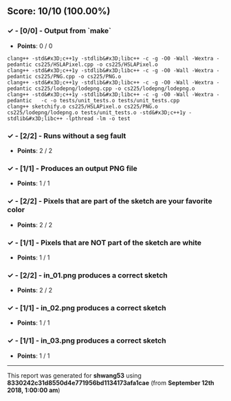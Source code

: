 


## Score: 10/10 (100.00%)


### ✓ - [0/0] - Output from &#x60;make&#x60;

- **Points**: 0 / 0


```clang++ -std&#x3D;c++1y -stdlib&#x3D;libc++ -c -g -O0 -Wall -Wextra -pedantic sketchify.cpp -o sketchify.o
clang++ -std&#x3D;c++1y -stdlib&#x3D;libc++ -c -g -O0 -Wall -Wextra -pedantic cs225/HSLAPixel.cpp -o cs225/HSLAPixel.o
clang++ -std&#x3D;c++1y -stdlib&#x3D;libc++ -c -g -O0 -Wall -Wextra -pedantic cs225/PNG.cpp -o cs225/PNG.o
clang++ -std&#x3D;c++1y -stdlib&#x3D;libc++ -c -g -O0 -Wall -Wextra -pedantic cs225/lodepng/lodepng.cpp -o cs225/lodepng/lodepng.o
clang++ -std&#x3D;c++1y -stdlib&#x3D;libc++ -c -g -O0 -Wall -Wextra -pedantic   -c -o tests/unit_tests.o tests/unit_tests.cpp
clang++ sketchify.o cs225/HSLAPixel.o cs225/PNG.o cs225/lodepng/lodepng.o tests/unit_tests.o -std&#x3D;c++1y -stdlib&#x3D;libc++ -lpthread -lm -o test
```


### ✓ - [2/2] - Runs without a seg fault

- **Points**: 2 / 2





### ✓ - [1/1] - Produces an output PNG file

- **Points**: 1 / 1





### ✓ - [2/2] - Pixels that are part of the sketch are your favorite color

- **Points**: 2 / 2





### ✓ - [1/1] - Pixels that are NOT part of the sketch are white

- **Points**: 1 / 1





### ✓ - [2/2] - in_01.png produces a correct sketch

- **Points**: 2 / 2





### ✓ - [1/1] - in_02.png produces a correct sketch

- **Points**: 1 / 1





### ✓ - [1/1] - in_03.png produces a correct sketch

- **Points**: 1 / 1





---

This report was generated for **shwang53** using **8330242c31d8550d4e771956bd1134173afa1cae** (from **September 12th 2018, 1:00:00 am**)
